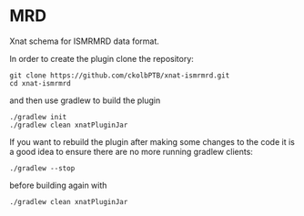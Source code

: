 # MRD
Xnat schema for ISMRMRD data format.

In order to create the plugin clone the repository:
```
git clone https://github.com/ckolbPTB/xnat-ismrmrd.git
cd xnat-ismrmrd
```
and then use gradlew to build the plugin
```
./gradlew init
./gradlew clean xnatPluginJar
```

If you want to rebuild the plugin after making some changes to the code
it is a good idea to ensure there are no more running gradlew clients:
```
./gradlew --stop
```
before building again with
```
./gradlew clean xnatPluginJar
```
